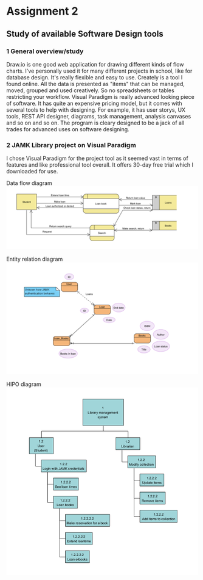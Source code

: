 # Assignment 2

## Study of available Software Design tools

### 1 General overview/study
Draw.io is one good web application for drawing different kinds of flow charts. I've personally used it for many different projects in school, like for database design. It's really flexible and easy to use.
Creately is a tool I found online. All the data is presented as "items" that can be managed, moved, grouped and used creatively. So no spreadsheets or tables restricting your workflow.
Visual Paradigm is really advanced looking piece of software. It has quite an expensive pricing model, but it comes with several tools to help with designing. For example, it has user storys, UX tools, REST API designer, diagrams, task management, analysis canvases and so on and so on. The program is cleary designed to be a jack of all trades for advanced uses on software designing. 

### 2 JAMK Library project on Visual Paradigm
I chose Visual Paradigm for the project tool as it seemed vast in terms of features and like professional tool overall. It offers 30-day free trial which I downloaded for use.

Data flow diagram 
![](../resources/assignment2/dataflowdiagram.png)

Entity relation diagram 
![](../resources/assignment2/ERdiagram.png)

HIPO diagram  
![](../resources/assignment2/HIPOdiagram.png)

